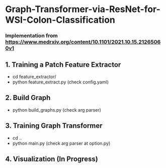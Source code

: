 # Graph-Transformer-via-ResNet-for-WSI-Colon-Classification

### Implementation from https://www.medrxiv.org/content/10.1101/2021.10.15.21265060v1

## 1. Training a Patch Feature Extractor
 - cd feature_extractor/
 - python feature_extract.py (check config.yaml)
 
## 2. Build Graph
 - python build_graphs.py (check arg parser)
 
## 3. Training Graph Transformer
 - cd ..
 - python main.py (check arg parser at option.py)


## 4. Visualization (In Progress)
